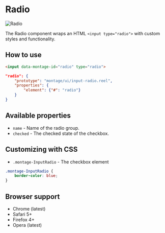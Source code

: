 # Radio

![Radio](https://raw.github.com/montagejs/montage-lab/master/skeleton/mobile/components/input-radio.reel/screenshot.png)

The Radio component wraps an HTML `<input type="radio">` with custom styles and functionality.

## How to use

```html
<input data-montage-id="radio" type="radio">
```

```json
"radio": {
    "prototype": "montage/ui/input-radio.reel",
    "properties": {
        "element": {"#": "radio"}
    }
}
```


## Available properties

* `name` - Name of the radio group.
* `checked` - The checked state of the checkbox.



## Customizing with CSS

* `.montage-InputRadio` - The checkbox element

```css
.montage-InputRadio {
    border-color: blue;
}
```



## Browser support

* Chrome (latest)
* Safari 5+
* Firefox 4+
* Opera (latest)
